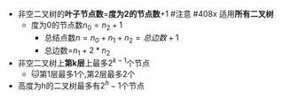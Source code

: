 - 非空二叉树的**叶子节点数**=**度为2的节点数**+1 #注意  #408x 适用**所有二叉树**
	- 度为0的节点数$n_{0}=n_{2}+1$
		- 总结点数$n=n_{0}+n_{1}+n_{2}=总边数+1$
		- 总边数=$n_1+2*n_2$
- 非空二叉树上**第k层**上最多$2^{k-1}$个节点
	- 🐱第1层最多1个,第2层最多2个
- 高度为h的二叉树最多有$2^h-1$个节点
